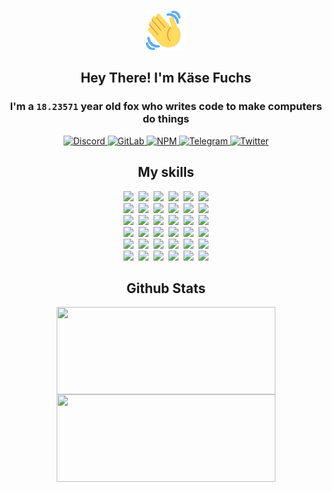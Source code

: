 <div><p align=center><img src=./resources/images/wave.gif width=64px height=64px></p><h2 align=center>Hey There! I'm Käse Fuchs</h2><h3 align=center>I'm a <code>18.23571</code> year old fox who writes code to make computers do things</h3><p align=center><a href=https://discord.com/users/507526681125322772><img alt=Discord src="https://img.shields.io/badge/Discord-5865F2?logo=discord&logoColor=white&style=flat-square#c8aa7a53d2eadf46dc088e269da2cf1b"> </a><a href=https://gitlab.com/kasefuchs><img alt=GitLab src="https://img.shields.io/badge/GitLab-330F63?logo=gitlab&logoColor=white&style=flat-square#c8aa7a53d2eadf46dc088e269da2cf1b"> </a><a href=https://npmjs.com/~kasefuchs><img alt=NPM src="https://img.shields.io/badge/NPM-CB3837?logo=npm&logoColor=white&style=flat-square#c8aa7a53d2eadf46dc088e269da2cf1b"> </a><a href=https://t.me/kasefuchs><img alt=Telegram src="https://img.shields.io/badge/Telegram-2CA5E0?logo=telegram&logoColor=white&style=flat-square#c8aa7a53d2eadf46dc088e269da2cf1b"> </a><a href=https://twitter.com/kasefuchs><img alt=Twitter src="https://img.shields.io/badge/Twitter-1DA1F2?logo=twitter&logoColor=white&style=flat-square#c8aa7a53d2eadf46dc088e269da2cf1b"></a></p><h2 align=center>My skills</h2><p align=center><a href=https://aws.amazon.com/ ><picture><source srcset="https://skillicons.dev/icons?i=aws&theme=dark#c8aa7a53d2eadf46dc088e269da2cf1b" media="(prefers-color-scheme: dark)"><source srcset="https://skillicons.dev/icons?i=aws&theme=light#c8aa7a53d2eadf46dc088e269da2cf1b" media="(prefers-color-scheme: light), (prefers-color-scheme: no-preference)"><img src="https://skillicons.dev/icons?i=aws&theme=light#c8aa7a53d2eadf46dc088e269da2cf1b"></picture></a>&nbsp;&nbsp;<a href=https://en.wikipedia.org/wiki/Bash_(Unix_shell)><picture><source srcset="https://skillicons.dev/icons?i=bash&theme=dark#c8aa7a53d2eadf46dc088e269da2cf1b" media="(prefers-color-scheme: dark)"><source srcset="https://skillicons.dev/icons?i=bash&theme=light#c8aa7a53d2eadf46dc088e269da2cf1b" media="(prefers-color-scheme: light), (prefers-color-scheme: no-preference)"><img src="https://skillicons.dev/icons?i=bash&theme=light#c8aa7a53d2eadf46dc088e269da2cf1b"></picture></a>&nbsp;&nbsp;<a href=https://discord.com/developers/docs><picture><source srcset="https://skillicons.dev/icons?i=bots&theme=dark#c8aa7a53d2eadf46dc088e269da2cf1b" media="(prefers-color-scheme: dark)"><source srcset="https://skillicons.dev/icons?i=bots&theme=light#c8aa7a53d2eadf46dc088e269da2cf1b" media="(prefers-color-scheme: light), (prefers-color-scheme: no-preference)"><img src="https://skillicons.dev/icons?i=bots&theme=light#c8aa7a53d2eadf46dc088e269da2cf1b"></picture></a>&nbsp;&nbsp;<a href=https://www.cloudflare.com/ ><picture><source srcset="https://skillicons.dev/icons?i=cloudflare&theme=dark#c8aa7a53d2eadf46dc088e269da2cf1b" media="(prefers-color-scheme: dark)"><source srcset="https://skillicons.dev/icons?i=cloudflare&theme=light#c8aa7a53d2eadf46dc088e269da2cf1b" media="(prefers-color-scheme: light), (prefers-color-scheme: no-preference)"><img src="https://skillicons.dev/icons?i=cloudflare&theme=light#c8aa7a53d2eadf46dc088e269da2cf1b"></picture></a>&nbsp;&nbsp;<a href=https://en.wikipedia.org/wiki/CSS><picture><source srcset="https://skillicons.dev/icons?i=css&theme=dark#c8aa7a53d2eadf46dc088e269da2cf1b" media="(prefers-color-scheme: dark)"><source srcset="https://skillicons.dev/icons?i=css&theme=light#c8aa7a53d2eadf46dc088e269da2cf1b" media="(prefers-color-scheme: light), (prefers-color-scheme: no-preference)"><img src="https://skillicons.dev/icons?i=css&theme=light#c8aa7a53d2eadf46dc088e269da2cf1b"></picture></a>&nbsp;&nbsp;<a href=https://www.docker.com/ ><picture><source srcset="https://skillicons.dev/icons?i=docker&theme=dark#c8aa7a53d2eadf46dc088e269da2cf1b" media="(prefers-color-scheme: dark)"><source srcset="https://skillicons.dev/icons?i=docker&theme=light#c8aa7a53d2eadf46dc088e269da2cf1b" media="(prefers-color-scheme: light), (prefers-color-scheme: no-preference)"><img src="https://skillicons.dev/icons?i=docker&theme=light#c8aa7a53d2eadf46dc088e269da2cf1b"></picture></a><br><a href=https://www.electronjs.org/ ><picture><source srcset="https://skillicons.dev/icons?i=electron&theme=dark#c8aa7a53d2eadf46dc088e269da2cf1b" media="(prefers-color-scheme: dark)"><source srcset="https://skillicons.dev/icons?i=electron&theme=light#c8aa7a53d2eadf46dc088e269da2cf1b" media="(prefers-color-scheme: light), (prefers-color-scheme: no-preference)"><img src="https://skillicons.dev/icons?i=electron&theme=light#c8aa7a53d2eadf46dc088e269da2cf1b"></picture></a>&nbsp;&nbsp;<a href=https://expressjs.com/ ><picture><source srcset="https://skillicons.dev/icons?i=express&theme=dark#c8aa7a53d2eadf46dc088e269da2cf1b" media="(prefers-color-scheme: dark)"><source srcset="https://skillicons.dev/icons?i=express&theme=light#c8aa7a53d2eadf46dc088e269da2cf1b" media="(prefers-color-scheme: light), (prefers-color-scheme: no-preference)"><img src="https://skillicons.dev/icons?i=express&theme=light#c8aa7a53d2eadf46dc088e269da2cf1b"></picture></a>&nbsp;&nbsp;<a href=https://www.figma.com/ ><picture><source srcset="https://skillicons.dev/icons?i=figma&theme=dark#c8aa7a53d2eadf46dc088e269da2cf1b" media="(prefers-color-scheme: dark)"><source srcset="https://skillicons.dev/icons?i=figma&theme=light#c8aa7a53d2eadf46dc088e269da2cf1b" media="(prefers-color-scheme: light), (prefers-color-scheme: no-preference)"><img src="https://skillicons.dev/icons?i=figma&theme=light#c8aa7a53d2eadf46dc088e269da2cf1b"></picture></a>&nbsp;&nbsp;<a href=https://firebase.google.com/ ><picture><source srcset="https://skillicons.dev/icons?i=firebase&theme=dark#c8aa7a53d2eadf46dc088e269da2cf1b" media="(prefers-color-scheme: dark)"><source srcset="https://skillicons.dev/icons?i=firebase&theme=light#c8aa7a53d2eadf46dc088e269da2cf1b" media="(prefers-color-scheme: light), (prefers-color-scheme: no-preference)"><img src="https://skillicons.dev/icons?i=firebase&theme=light#c8aa7a53d2eadf46dc088e269da2cf1b"></picture></a>&nbsp;&nbsp;<a href=https://flask.palletsprojects.com/ ><picture><source srcset="https://skillicons.dev/icons?i=flask&theme=dark#c8aa7a53d2eadf46dc088e269da2cf1b" media="(prefers-color-scheme: dark)"><source srcset="https://skillicons.dev/icons?i=flask&theme=light#c8aa7a53d2eadf46dc088e269da2cf1b" media="(prefers-color-scheme: light), (prefers-color-scheme: no-preference)"><img src="https://skillicons.dev/icons?i=flask&theme=light#c8aa7a53d2eadf46dc088e269da2cf1b"></picture></a>&nbsp;&nbsp;<a href=https://cloud.google.com/ ><picture><source srcset="https://skillicons.dev/icons?i=gcp&theme=dark#c8aa7a53d2eadf46dc088e269da2cf1b" media="(prefers-color-scheme: dark)"><source srcset="https://skillicons.dev/icons?i=gcp&theme=light#c8aa7a53d2eadf46dc088e269da2cf1b" media="(prefers-color-scheme: light), (prefers-color-scheme: no-preference)"><img src="https://skillicons.dev/icons?i=gcp&theme=light#c8aa7a53d2eadf46dc088e269da2cf1b"></picture></a><br><a href=https://git-scm.com/ ><picture><source srcset="https://skillicons.dev/icons?i=git&theme=dark#c8aa7a53d2eadf46dc088e269da2cf1b" media="(prefers-color-scheme: dark)"><source srcset="https://skillicons.dev/icons?i=git&theme=light#c8aa7a53d2eadf46dc088e269da2cf1b" media="(prefers-color-scheme: light), (prefers-color-scheme: no-preference)"><img src="https://skillicons.dev/icons?i=git&theme=light#c8aa7a53d2eadf46dc088e269da2cf1b"></picture></a>&nbsp;&nbsp;<a href=https://github.com/ ><picture><source srcset="https://skillicons.dev/icons?i=github&theme=dark#c8aa7a53d2eadf46dc088e269da2cf1b" media="(prefers-color-scheme: dark)"><source srcset="https://skillicons.dev/icons?i=github&theme=light#c8aa7a53d2eadf46dc088e269da2cf1b" media="(prefers-color-scheme: light), (prefers-color-scheme: no-preference)"><img src="https://skillicons.dev/icons?i=github&theme=light#c8aa7a53d2eadf46dc088e269da2cf1b"></picture></a>&nbsp;&nbsp;<a href=https://gitlab.com/ ><picture><source srcset="https://skillicons.dev/icons?i=gitlab&theme=dark#c8aa7a53d2eadf46dc088e269da2cf1b" media="(prefers-color-scheme: dark)"><source srcset="https://skillicons.dev/icons?i=gitlab&theme=light#c8aa7a53d2eadf46dc088e269da2cf1b" media="(prefers-color-scheme: light), (prefers-color-scheme: no-preference)"><img src="https://skillicons.dev/icons?i=gitlab&theme=light#c8aa7a53d2eadf46dc088e269da2cf1b"></picture></a>&nbsp;&nbsp;<a href=https://www.heroku.com/ ><picture><source srcset="https://skillicons.dev/icons?i=heroku&theme=dark#c8aa7a53d2eadf46dc088e269da2cf1b" media="(prefers-color-scheme: dark)"><source srcset="https://skillicons.dev/icons?i=heroku&theme=light#c8aa7a53d2eadf46dc088e269da2cf1b" media="(prefers-color-scheme: light), (prefers-color-scheme: no-preference)"><img src="https://skillicons.dev/icons?i=heroku&theme=light#c8aa7a53d2eadf46dc088e269da2cf1b"></picture></a>&nbsp;&nbsp;<a href=https://en.wikipedia.org/wiki/HTML><picture><source srcset="https://skillicons.dev/icons?i=html&theme=dark#c8aa7a53d2eadf46dc088e269da2cf1b" media="(prefers-color-scheme: dark)"><source srcset="https://skillicons.dev/icons?i=html&theme=light#c8aa7a53d2eadf46dc088e269da2cf1b" media="(prefers-color-scheme: light), (prefers-color-scheme: no-preference)"><img src="https://skillicons.dev/icons?i=html&theme=light#c8aa7a53d2eadf46dc088e269da2cf1b"></picture></a>&nbsp;&nbsp;<a href=https://en.wikipedia.org/wiki/JavaScript><picture><source srcset="https://skillicons.dev/icons?i=js&theme=dark#c8aa7a53d2eadf46dc088e269da2cf1b" media="(prefers-color-scheme: dark)"><source srcset="https://skillicons.dev/icons?i=js&theme=light#c8aa7a53d2eadf46dc088e269da2cf1b" media="(prefers-color-scheme: light), (prefers-color-scheme: no-preference)"><img src="https://skillicons.dev/icons?i=js&theme=light#c8aa7a53d2eadf46dc088e269da2cf1b"></picture></a><br><a href=https://en.wikipedia.org/wiki/Linux><picture><source srcset="https://skillicons.dev/icons?i=linux&theme=dark#c8aa7a53d2eadf46dc088e269da2cf1b" media="(prefers-color-scheme: dark)"><source srcset="https://skillicons.dev/icons?i=linux&theme=light#c8aa7a53d2eadf46dc088e269da2cf1b" media="(prefers-color-scheme: light), (prefers-color-scheme: no-preference)"><img src="https://skillicons.dev/icons?i=linux&theme=light#c8aa7a53d2eadf46dc088e269da2cf1b"></picture></a>&nbsp;&nbsp;<a href=https://mui.com/ ><picture><source srcset="https://skillicons.dev/icons?i=materialui&theme=dark#c8aa7a53d2eadf46dc088e269da2cf1b" media="(prefers-color-scheme: dark)"><source srcset="https://skillicons.dev/icons?i=materialui&theme=light#c8aa7a53d2eadf46dc088e269da2cf1b" media="(prefers-color-scheme: light), (prefers-color-scheme: no-preference)"><img src="https://skillicons.dev/icons?i=materialui&theme=light#c8aa7a53d2eadf46dc088e269da2cf1b"></picture></a>&nbsp;&nbsp;<a href=https://en.wikipedia.org/wiki/Markdown><picture><source srcset="https://skillicons.dev/icons?i=md&theme=dark#c8aa7a53d2eadf46dc088e269da2cf1b" media="(prefers-color-scheme: dark)"><source srcset="https://skillicons.dev/icons?i=md&theme=light#c8aa7a53d2eadf46dc088e269da2cf1b" media="(prefers-color-scheme: light), (prefers-color-scheme: no-preference)"><img src="https://skillicons.dev/icons?i=md&theme=light#c8aa7a53d2eadf46dc088e269da2cf1b"></picture></a>&nbsp;&nbsp;<a href=https://www.mongodb.com/ ><picture><source srcset="https://skillicons.dev/icons?i=mongodb&theme=dark#c8aa7a53d2eadf46dc088e269da2cf1b" media="(prefers-color-scheme: dark)"><source srcset="https://skillicons.dev/icons?i=mongodb&theme=light#c8aa7a53d2eadf46dc088e269da2cf1b" media="(prefers-color-scheme: light), (prefers-color-scheme: no-preference)"><img src="https://skillicons.dev/icons?i=mongodb&theme=light#c8aa7a53d2eadf46dc088e269da2cf1b"></picture></a>&nbsp;&nbsp;<a href=https://www.mysql.com/ ><picture><source srcset="https://skillicons.dev/icons?i=mysql&theme=dark#c8aa7a53d2eadf46dc088e269da2cf1b" media="(prefers-color-scheme: dark)"><source srcset="https://skillicons.dev/icons?i=mysql&theme=light#c8aa7a53d2eadf46dc088e269da2cf1b" media="(prefers-color-scheme: light), (prefers-color-scheme: no-preference)"><img src="https://skillicons.dev/icons?i=mysql&theme=light#c8aa7a53d2eadf46dc088e269da2cf1b"></picture></a>&nbsp;&nbsp;<a href=https://nextjs.org/ ><picture><source srcset="https://skillicons.dev/icons?i=nextjs&theme=dark#c8aa7a53d2eadf46dc088e269da2cf1b" media="(prefers-color-scheme: dark)"><source srcset="https://skillicons.dev/icons?i=nextjs&theme=light#c8aa7a53d2eadf46dc088e269da2cf1b" media="(prefers-color-scheme: light), (prefers-color-scheme: no-preference)"><img src="https://skillicons.dev/icons?i=nextjs&theme=light#c8aa7a53d2eadf46dc088e269da2cf1b"></picture></a><br><a href=https://nodejs.org/en/ ><picture><source srcset="https://skillicons.dev/icons?i=nodejs&theme=dark#c8aa7a53d2eadf46dc088e269da2cf1b" media="(prefers-color-scheme: dark)"><source srcset="https://skillicons.dev/icons?i=nodejs&theme=light#c8aa7a53d2eadf46dc088e269da2cf1b" media="(prefers-color-scheme: light), (prefers-color-scheme: no-preference)"><img src="https://skillicons.dev/icons?i=nodejs&theme=light#c8aa7a53d2eadf46dc088e269da2cf1b"></picture></a>&nbsp;&nbsp;<a href=https://www.postgresql.org/ ><picture><source srcset="https://skillicons.dev/icons?i=postgres&theme=dark#c8aa7a53d2eadf46dc088e269da2cf1b" media="(prefers-color-scheme: dark)"><source srcset="https://skillicons.dev/icons?i=postgres&theme=light#c8aa7a53d2eadf46dc088e269da2cf1b" media="(prefers-color-scheme: light), (prefers-color-scheme: no-preference)"><img src="https://skillicons.dev/icons?i=postgres&theme=light#c8aa7a53d2eadf46dc088e269da2cf1b"></picture></a>&nbsp;&nbsp;<a href=https://learn.microsoft.com/en-us/powershell/ ><picture><source srcset="https://skillicons.dev/icons?i=powershell&theme=dark#c8aa7a53d2eadf46dc088e269da2cf1b" media="(prefers-color-scheme: dark)"><source srcset="https://skillicons.dev/icons?i=powershell&theme=light#c8aa7a53d2eadf46dc088e269da2cf1b" media="(prefers-color-scheme: light), (prefers-color-scheme: no-preference)"><img src="https://skillicons.dev/icons?i=powershell&theme=light#c8aa7a53d2eadf46dc088e269da2cf1b"></picture></a>&nbsp;&nbsp;<a href=https://www.python.org/ ><picture><source srcset="https://skillicons.dev/icons?i=py&theme=dark#c8aa7a53d2eadf46dc088e269da2cf1b" media="(prefers-color-scheme: dark)"><source srcset="https://skillicons.dev/icons?i=py&theme=light#c8aa7a53d2eadf46dc088e269da2cf1b" media="(prefers-color-scheme: light), (prefers-color-scheme: no-preference)"><img src="https://skillicons.dev/icons?i=py&theme=light#c8aa7a53d2eadf46dc088e269da2cf1b"></picture></a>&nbsp;&nbsp;<a href=https://www.raspberrypi.org/ ><picture><source srcset="https://skillicons.dev/icons?i=raspberrypi&theme=dark#c8aa7a53d2eadf46dc088e269da2cf1b" media="(prefers-color-scheme: dark)"><source srcset="https://skillicons.dev/icons?i=raspberrypi&theme=light#c8aa7a53d2eadf46dc088e269da2cf1b" media="(prefers-color-scheme: light), (prefers-color-scheme: no-preference)"><img src="https://skillicons.dev/icons?i=raspberrypi&theme=light#c8aa7a53d2eadf46dc088e269da2cf1b"></picture></a>&nbsp;&nbsp;<a href=https://reactjs.org/ ><picture><source srcset="https://skillicons.dev/icons?i=react&theme=dark#c8aa7a53d2eadf46dc088e269da2cf1b" media="(prefers-color-scheme: dark)"><source srcset="https://skillicons.dev/icons?i=react&theme=light#c8aa7a53d2eadf46dc088e269da2cf1b" media="(prefers-color-scheme: light), (prefers-color-scheme: no-preference)"><img src="https://skillicons.dev/icons?i=react&theme=light#c8aa7a53d2eadf46dc088e269da2cf1b"></picture></a><br><a href=https://redux.js.org/ ><picture><source srcset="https://skillicons.dev/icons?i=redux&theme=dark#c8aa7a53d2eadf46dc088e269da2cf1b" media="(prefers-color-scheme: dark)"><source srcset="https://skillicons.dev/icons?i=redux&theme=light#c8aa7a53d2eadf46dc088e269da2cf1b" media="(prefers-color-scheme: light), (prefers-color-scheme: no-preference)"><img src="https://skillicons.dev/icons?i=redux&theme=light#c8aa7a53d2eadf46dc088e269da2cf1b"></picture></a>&nbsp;&nbsp;<a href=https://en.wikipedia.org/wiki/Regular_expression><picture><source srcset="https://skillicons.dev/icons?i=regex&theme=dark#c8aa7a53d2eadf46dc088e269da2cf1b" media="(prefers-color-scheme: dark)"><source srcset="https://skillicons.dev/icons?i=regex&theme=light#c8aa7a53d2eadf46dc088e269da2cf1b" media="(prefers-color-scheme: light), (prefers-color-scheme: no-preference)"><img src="https://skillicons.dev/icons?i=regex&theme=light#c8aa7a53d2eadf46dc088e269da2cf1b"></picture></a>&nbsp;&nbsp;<a href=https://en.wikipedia.org/wiki/Sass_(stylesheet_language)><picture><source srcset="https://skillicons.dev/icons?i=sass&theme=dark#c8aa7a53d2eadf46dc088e269da2cf1b" media="(prefers-color-scheme: dark)"><source srcset="https://skillicons.dev/icons?i=sass&theme=light#c8aa7a53d2eadf46dc088e269da2cf1b" media="(prefers-color-scheme: light), (prefers-color-scheme: no-preference)"><img src="https://skillicons.dev/icons?i=sass&theme=light#c8aa7a53d2eadf46dc088e269da2cf1b"></picture></a>&nbsp;&nbsp;<a href=https://www.typescriptlang.org/ ><picture><source srcset="https://skillicons.dev/icons?i=ts&theme=dark#c8aa7a53d2eadf46dc088e269da2cf1b" media="(prefers-color-scheme: dark)"><source srcset="https://skillicons.dev/icons?i=ts&theme=light#c8aa7a53d2eadf46dc088e269da2cf1b" media="(prefers-color-scheme: light), (prefers-color-scheme: no-preference)"><img src="https://skillicons.dev/icons?i=ts&theme=light#c8aa7a53d2eadf46dc088e269da2cf1b"></picture></a>&nbsp;&nbsp;<a href=https://unity.com/ ><picture><source srcset="https://skillicons.dev/icons?i=unity&theme=dark#c8aa7a53d2eadf46dc088e269da2cf1b" media="(prefers-color-scheme: dark)"><source srcset="https://skillicons.dev/icons?i=unity&theme=light#c8aa7a53d2eadf46dc088e269da2cf1b" media="(prefers-color-scheme: light), (prefers-color-scheme: no-preference)"><img src="https://skillicons.dev/icons?i=unity&theme=light#c8aa7a53d2eadf46dc088e269da2cf1b"></picture></a>&nbsp;&nbsp;<a href=https://workers.cloudflare.com/ ><picture><source srcset="https://skillicons.dev/icons?i=workers&theme=dark#c8aa7a53d2eadf46dc088e269da2cf1b" media="(prefers-color-scheme: dark)"><source srcset="https://skillicons.dev/icons?i=workers&theme=light#c8aa7a53d2eadf46dc088e269da2cf1b" media="(prefers-color-scheme: light), (prefers-color-scheme: no-preference)"><img src="https://skillicons.dev/icons?i=workers&theme=light#c8aa7a53d2eadf46dc088e269da2cf1b"></picture></a><br></p><h2 align=center>Github Stats</h2><p align=center><picture><source srcset="https://github-readme-stats-kasefuchs.vercel.app/api/?count_private=true&hide_border=true&hide_rank=true&line_height=20&hide_title=true&username=Kasefuchs&theme=dark#c8aa7a53d2eadf46dc088e269da2cf1b" media="(prefers-color-scheme: dark)"><source srcset="https://github-readme-stats-kasefuchs.vercel.app/api/?count_private=true&hide_border=true&hide_rank=true&line_height=20&hide_title=true&username=Kasefuchs&theme=light#c8aa7a53d2eadf46dc088e269da2cf1b" media="(prefers-color-scheme: light), (prefers-color-scheme: no-preference)"><img align=middle width=350 height=140 src="https://github-readme-stats-kasefuchs.vercel.app/api/?count_private=true&hide_border=true&hide_rank=true&line_height=20&hide_title=true&username=Kasefuchs&theme=light#c8aa7a53d2eadf46dc088e269da2cf1b"></picture><picture><source srcset="https://github-readme-stats-kasefuchs.vercel.app/api/top-langs/?count_private=true&hide_border=true&layout=compact&username=Kasefuchs&theme=dark#c8aa7a53d2eadf46dc088e269da2cf1b" media="(prefers-color-scheme: dark)"><source srcset="https://github-readme-stats-kasefuchs.vercel.app/api/top-langs/?count_private=true&hide_border=true&layout=compact&username=Kasefuchs&theme=light#c8aa7a53d2eadf46dc088e269da2cf1b" media="(prefers-color-scheme: light), (prefers-color-scheme: no-preference)"><img align=middle width=350 height=140 src="https://github-readme-stats-kasefuchs.vercel.app/api/top-langs/?count_private=true&hide_border=true&layout=compact&username=Kasefuchs&theme=light#c8aa7a53d2eadf46dc088e269da2cf1b"></picture></p><img src="https://hit.yhype.me/github/profile?user_id=64592097#c8aa7a53d2eadf46dc088e269da2cf1b" alt=""></div>